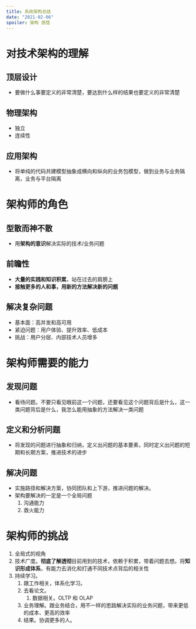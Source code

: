 ```yaml
---
title: 系统架构总结
date: "2021-02-06"
spoiler: 架构 感悟
---
```


# 对技术架构的理解

## 顶层设计

- 要做什么事要定义的非常清楚，要达到什么样的结果也要定义的非常清楚

## 物理架构

- 独立
- 连续性

## 应用架构

- 将单纯的代码共建模型抽象成横向和纵向的业务包模型，做到业务与业务隔离，业务与平台隔离

# 架构师的角色

## 型散而神不散

- 用**架构的意识**解决实际的技术/业务问题

## 前瞻性

- **大量的实践和知识积累**，站在过去的肩膀上
- **接触更多的人和事，用新的方法解决新的问题**

## 解决复杂问题

- 基本面：高并发和高可用
- 紧迫问题：用户体验、提升效率、低成本
- 挑战：用户分层、内部技术人员增多

# 架构师需要的能力

## 发现问题

- 看待问题。不要只看见眼前这一个问题，还要看见这个问题背后是什么，这一类问题背后是什么，我怎么能用抽象的方法解决一类问题

## 定义和分析问题

- 将发现的问题进行抽象和归纳，定义出问题的基本要素，同时定义出问题的短期和长期方案，推进技术的进步

## 解决问题

- 实施路径和解决方案，协同团队和上下游，推进问题的解决。
- 架构要解决的一定是一个全局问题
  1. 沟通能力
  2. 救火能力

# 架构师的挑战

1. 全局式的视角
2. 技术广度。**彻底了解透彻**目前用到的技术，依赖于积累，带着问题去想。将**知识形成体系**，有能力去消化和打通不同技术点背后的相关性
3. 持续学习。
   1. 跟工作相关，体系化学习。
   2. 去看论文。
      1. 数据相关。OLTP 和 OLAP
   3. 业务理解。跟业务结合，用不一样的思路解决实际的业务问题，带来更低的成本、更高的效率
   4. 结果。协调更多的人。
